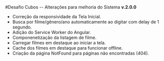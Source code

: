 #Desafio Cubos
-- Alterações para melhoria do Sistema
**v.2.0.0**
- Correção da responsividade da Tela Inicial.
- Busca por filme/gênero/ano automaticamente ao digitar com delay de 1 segundo.
- Adição do Service Worker do Angular.
- Componenetização da listagem de filme.
- Carregar filmes em destaque ao iniciar a tela.
- Cache dos filmes em destaque para funcionar offline.
- Criação da página NotFound para páginas não encontradas (404).
